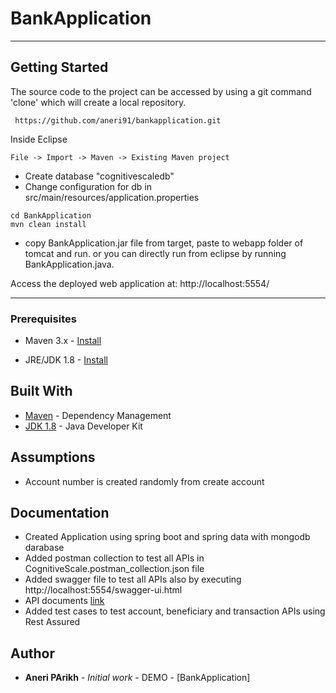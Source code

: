 # BankApplication

--- 

## Getting Started
The source code to the project can be accessed by using a git command 'clone' which will create a local repository.

```
 https://github.com/aneri91/bankapplication.git
```
Inside Eclipse

```
File -> Import -> Maven -> Existing Maven project
```

- Create database "cognitivescaledb"
- Change configuration for db in src/main/resources/application.properties

```
cd BankApplication
mvn clean install
```

- copy BankApplication.jar file from target, paste to webapp folder of tomcat and run. or you can directly run from eclipse by running BankApplication.java.

Access the deployed web application at: http://localhost:5554/

---

### Prerequisites

*   Maven 3.x - [Install](http://maven.apache.org/install.html)

*   JRE/JDK 1.8 - [Install](https://docs.oracle.com/javase/8/docs/technotes/guides/install/install_overview.html)

## Built With

* [Maven](https://maven.apache.org/) - Dependency Management
* [JDK 1.8](https://java.oracle.com/) - Java Developer Kit


## Assumptions

- Account number is created randomly from create account

## Documentation

- Created Application using spring boot and spring data with mongodb darabase
- Added postman collection to test all APIs in CognitiveScale.postman_collection.json file
- Added swagger file to test all APIs also by executing http://localhost:5554/swagger-ui.html
- API documents [link](https://documenter.getpostman.com/view/630373/cognitivescale/6fZy3UH)
- Added test cases to test account, beneficiary and transaction APIs using Rest Assured 

## Author

* **Aneri PArikh** - *Initial work* - DEMO - [BankApplication]
